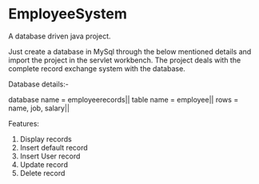 # EmployeeSystem
A database driven java project.

Just create a database in MySql through the below mentioned details and import the project in the servlet workbench. The project deals with the complete record exchange system with the database. 

Database details:-

database name = employeerecords||
table name = employee||
rows = name, job, salary||

Features:
1. Display records
2. Insert default record
3. Insert User record
4. Update record
5. Delete record
